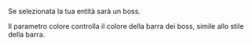 Se selezionata la tua entità sarà un boss.

Il parametro colore controlla il colore della barra dei boss, simile allo stile della barra.